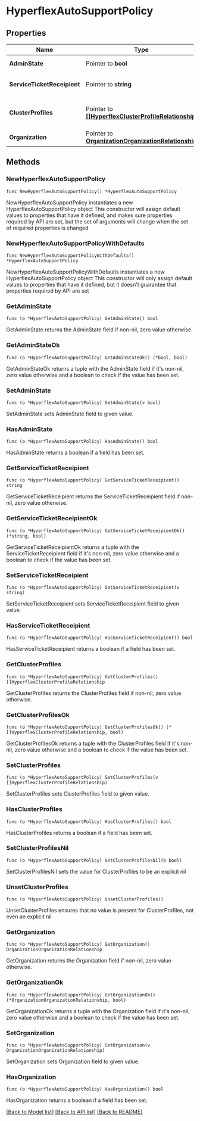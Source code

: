 # HyperflexAutoSupportPolicy

## Properties

Name | Type | Description | Notes
------------ | ------------- | ------------- | -------------
**AdminState** | Pointer to **bool** | Enable or disable Auto Support. | [optional] 
**ServiceTicketReceipient** | Pointer to **string** | The recipient email address for support tickets. | [optional] 
**ClusterProfiles** | Pointer to [**[]HyperflexClusterProfileRelationship**](hyperflex.ClusterProfile.Relationship.md) | An array of relationships to hyperflexClusterProfile resources. | [optional] 
**Organization** | Pointer to [**OrganizationOrganizationRelationship**](organization.Organization.Relationship.md) |  | [optional] 

## Methods

### NewHyperflexAutoSupportPolicy

`func NewHyperflexAutoSupportPolicy() *HyperflexAutoSupportPolicy`

NewHyperflexAutoSupportPolicy instantiates a new HyperflexAutoSupportPolicy object
This constructor will assign default values to properties that have it defined,
and makes sure properties required by API are set, but the set of arguments
will change when the set of required properties is changed

### NewHyperflexAutoSupportPolicyWithDefaults

`func NewHyperflexAutoSupportPolicyWithDefaults() *HyperflexAutoSupportPolicy`

NewHyperflexAutoSupportPolicyWithDefaults instantiates a new HyperflexAutoSupportPolicy object
This constructor will only assign default values to properties that have it defined,
but it doesn't guarantee that properties required by API are set

### GetAdminState

`func (o *HyperflexAutoSupportPolicy) GetAdminState() bool`

GetAdminState returns the AdminState field if non-nil, zero value otherwise.

### GetAdminStateOk

`func (o *HyperflexAutoSupportPolicy) GetAdminStateOk() (*bool, bool)`

GetAdminStateOk returns a tuple with the AdminState field if it's non-nil, zero value otherwise
and a boolean to check if the value has been set.

### SetAdminState

`func (o *HyperflexAutoSupportPolicy) SetAdminState(v bool)`

SetAdminState sets AdminState field to given value.

### HasAdminState

`func (o *HyperflexAutoSupportPolicy) HasAdminState() bool`

HasAdminState returns a boolean if a field has been set.

### GetServiceTicketReceipient

`func (o *HyperflexAutoSupportPolicy) GetServiceTicketReceipient() string`

GetServiceTicketReceipient returns the ServiceTicketReceipient field if non-nil, zero value otherwise.

### GetServiceTicketReceipientOk

`func (o *HyperflexAutoSupportPolicy) GetServiceTicketReceipientOk() (*string, bool)`

GetServiceTicketReceipientOk returns a tuple with the ServiceTicketReceipient field if it's non-nil, zero value otherwise
and a boolean to check if the value has been set.

### SetServiceTicketReceipient

`func (o *HyperflexAutoSupportPolicy) SetServiceTicketReceipient(v string)`

SetServiceTicketReceipient sets ServiceTicketReceipient field to given value.

### HasServiceTicketReceipient

`func (o *HyperflexAutoSupportPolicy) HasServiceTicketReceipient() bool`

HasServiceTicketReceipient returns a boolean if a field has been set.

### GetClusterProfiles

`func (o *HyperflexAutoSupportPolicy) GetClusterProfiles() []HyperflexClusterProfileRelationship`

GetClusterProfiles returns the ClusterProfiles field if non-nil, zero value otherwise.

### GetClusterProfilesOk

`func (o *HyperflexAutoSupportPolicy) GetClusterProfilesOk() (*[]HyperflexClusterProfileRelationship, bool)`

GetClusterProfilesOk returns a tuple with the ClusterProfiles field if it's non-nil, zero value otherwise
and a boolean to check if the value has been set.

### SetClusterProfiles

`func (o *HyperflexAutoSupportPolicy) SetClusterProfiles(v []HyperflexClusterProfileRelationship)`

SetClusterProfiles sets ClusterProfiles field to given value.

### HasClusterProfiles

`func (o *HyperflexAutoSupportPolicy) HasClusterProfiles() bool`

HasClusterProfiles returns a boolean if a field has been set.

### SetClusterProfilesNil

`func (o *HyperflexAutoSupportPolicy) SetClusterProfilesNil(b bool)`

 SetClusterProfilesNil sets the value for ClusterProfiles to be an explicit nil

### UnsetClusterProfiles
`func (o *HyperflexAutoSupportPolicy) UnsetClusterProfiles()`

UnsetClusterProfiles ensures that no value is present for ClusterProfiles, not even an explicit nil
### GetOrganization

`func (o *HyperflexAutoSupportPolicy) GetOrganization() OrganizationOrganizationRelationship`

GetOrganization returns the Organization field if non-nil, zero value otherwise.

### GetOrganizationOk

`func (o *HyperflexAutoSupportPolicy) GetOrganizationOk() (*OrganizationOrganizationRelationship, bool)`

GetOrganizationOk returns a tuple with the Organization field if it's non-nil, zero value otherwise
and a boolean to check if the value has been set.

### SetOrganization

`func (o *HyperflexAutoSupportPolicy) SetOrganization(v OrganizationOrganizationRelationship)`

SetOrganization sets Organization field to given value.

### HasOrganization

`func (o *HyperflexAutoSupportPolicy) HasOrganization() bool`

HasOrganization returns a boolean if a field has been set.


[[Back to Model list]](../README.md#documentation-for-models) [[Back to API list]](../README.md#documentation-for-api-endpoints) [[Back to README]](../README.md)


